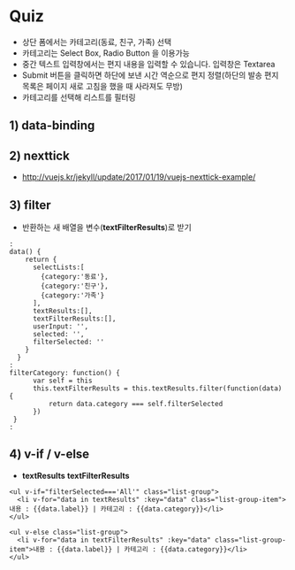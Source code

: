# Quiz

* 상단 폼에서는 카테고리(동료, 친구, 가족) 선택
* 카테고리는 Select Box, Radio Button 을 이용가능
* 중간 텍스트 입력창에서는 편지 내용을 입력할 수 있습니다. 입력창은 Textarea
* Submit 버튼을 클릭하면 하단에 보낸 시간 역순으로 편지 정렬(하단의 발송 편지 목록은 페이지 새로 고침을 했을 때 사라져도 무방) 
* 카테고리를 선택해 리스트를 필터링

## 1) data-binding
## 2) nexttick
* http://vuejs.kr/jekyll/update/2017/01/19/vuejs-nexttick-example/
## 3) filter
* 반환하는 새 배열을 변수(**textFilterResults**)로 받기
```vue
:
data() {
    return {
      selectLists:[
        {category:'동료'},
        {category:'친구'},
        {category:'가족'}
      ],
      textResults:[],
      textFilterResults:[],
      userInput: '',
      selected: '',
      filterSelected: ''
    }
  }
:
filterCategory: function() {
      var self = this
      this.textFilterResults = this.textResults.filter(function(data) {
          return data.category === self.filterSelected
      })
 }
:
```
## 4) v-if / v-else
* **textResults** **textFilterResults**
```vue
<ul v-if="filterSelected==='All'" class="list-group">
  <li v-for="data in textResults" :key="data" class="list-group-item">내용 : {{data.label}} | 카테고리 : {{data.category}}</li>
</ul>

<ul v-else class="list-group">
  <li v-for="data in textFilterResults" :key="data" class="list-group-item">내용 : {{data.label}} | 카테고리 : {{data.category}}</li>
</ul>
```
